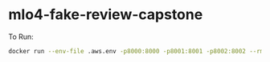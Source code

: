 # mlo4-fake-review-capstone

To Run:

```bash
docker run --env-file .aws.env -p8000:8000 -p8001:8001 -p8002:8002 --rm --net=host nvcr.io/nvidia/tritonserver:22.09-py3 tritonserver --model-repository=s3://fourthbrain-fake-review-detector/models/
```